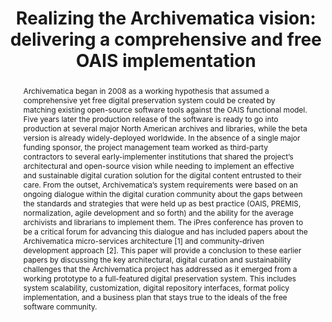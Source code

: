 ---
abstract: Archivematica began in 2008 as a working hypothesis that assumed a comprehensive
  yet free digital preservation system could be created by matching existing open-source
  software tools against the OAIS functional model. Five years later the production
  release of the software is ready to go into production at several major North American
  archives and libraries, while the beta version is already widely-deployed worldwide.
  In the absence of a single major funding sponsor, the project management team worked
  as third-party contractors to several early-implementer institutions that shared
  the project’s architectural and open-source vision while needing to implement an
  effective and sustainable digital curation solution for the digital content entrusted
  to their care. From the outset, Archivematica’s system requirements were based on
  an ongoing dialogue within the digital curation community about the gaps between
  the standards and strategies that were held up as best practice (OAIS, PREMIS, normalization,
  agile development and so forth) and the ability for the average archivists and librarians
  to implement them. The iPres conference has proven to be a critical forum for advancing
  this dialogue and has included papers about the Archivematica micro-services architecture
  [1] and community-driven development approach [2]. This paper will provide a conclusion
  to these earlier papers by discussing the key architectural, digital curation and
  sustainability challenges that the Archivematica project has addressed as it emerged
  from a working prototype to a full-featured digital preservation system. This includes
  system scalability, customization, digital repository interfaces, format policy
  implementation, and a business plan that stays true to the ideals of the free software
  community.
creators:
- van Garderen, Peter
- C. Mumma, Courtney
date: null
document_url: https://services.phaidra.univie.ac.at/api/object/o:378058/download
grand_parent: iPRES
institutions: []
keywords:
- archivematica
- digital preservation
- archives
- oais
- migration
- formats
- premis
- mets
- agile development
- open-source
- lisbon
landing_page_url: https://phaidra.univie.ac.at/o:378058
language: eng
layout: publication
license: CC BY-SA 2.0 AT
notes_url: null
parent: iPRES 2013
publication_type: paper
size: 244995
slides_url: null
source_name: iPRES
stream_url: null
title: 'Realizing the Archivematica vision: delivering a comprehensive and free OAIS
  implementation'
year: 2013
---